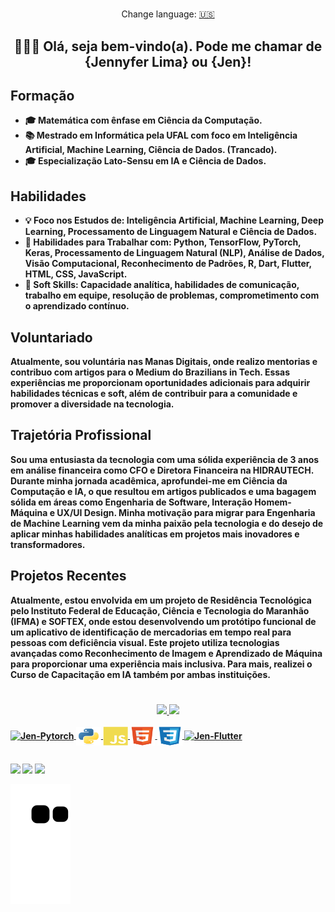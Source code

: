 #

<div align="center">Change language: <a href="https://github.com/JennyferLima/JennyferLima/blob/main/US.md" target="_blank">🇺🇸</a></div>

## <div align="center"> 👩🏽‍💻 Olá, seja bem-vindo(a). Pode me chamar de <strong>{Jennyfer Lima} ou <strong>{Jen}!</strong><p></div>

## Formação
- 🎓 Matemática com ênfase em Ciência da Computação.
- 📚 Mestrado em Informática pela UFAL com foco em Inteligência Artificial, Machine Learning, Ciência de Dados. (Trancado).
- 🎓 Especialização Lato-Sensu em IA e Ciência de Dados.

## Habilidades
- 💡 **Foco nos Estudos de:** Inteligência Artificial, Machine Learning, Deep Learning, Processamento de Linguagem Natural e Ciência de Dados.
- 🔧 **Habilidades para Trabalhar com:** Python, TensorFlow, PyTorch, Keras, Processamento de Linguagem Natural (NLP), Análise de Dados, Visão Computacional, Reconhecimento de Padrões, R, Dart, Flutter, HTML, CSS, JavaScript.
- 🧠 **Soft Skills:** Capacidade analítica, habilidades de comunicação, trabalho em equipe, resolução de problemas, comprometimento com o aprendizado contínuo.

## Voluntariado
Atualmente, sou voluntária nas Manas Digitais, onde realizo mentorias e contribuo com artigos para o Medium do Brazilians in Tech. Essas experiências me proporcionam oportunidades adicionais para adquirir habilidades técnicas e soft, além de contribuir para a comunidade e promover a diversidade na tecnologia.

## Trajetória Profissional
Sou uma entusiasta da tecnologia com uma sólida experiência de 3 anos em análise financeira como CFO e Diretora Financeira na HIDRAUTECH. Durante minha jornada acadêmica, aprofundei-me em Ciência da Computação e IA, o que resultou em artigos publicados e uma bagagem sólida em áreas como Engenharia de Software, Interação Homem-Máquina e UX/UI Design. Minha motivação para migrar para Engenharia de Machine Learning vem da minha paixão pela tecnologia e do desejo de aplicar minhas habilidades analíticas em projetos mais inovadores e transformadores.

## Projetos Recentes
Atualmente, estou envolvida em um projeto de Residência Tecnológica pelo Instituto Federal de Educação, Ciência e Tecnologia do Maranhão (IFMA) e SOFTEX, onde estou desenvolvendo um protótipo funcional de um aplicativo de identificação de mercadorias em tempo real para pessoas com deficiência visual. Este projeto utiliza tecnologias avançadas como Reconhecimento de Imagem e Aprendizado de Máquina para proporcionar uma experiência mais inclusiva. Para mais, realizei o Curso de Capacitação em IA também por ambas instituições.

#


<div align="center">
  <a href="https://github.com/jennyferlima">
  <img height="180em" src="https://github-readme-stats.vercel.app/api?username=jennyferlima&show_icons=true&theme=dracula&include_all_commits=true&count_private=true"/>
  <img height="180em" src="https://github-readme-stats.vercel.app/api/top-langs/?username=jennyferlima&layout=compact&langs_count=7&theme=dracula"/>
</div>
  
<div style="display: inline_block"><br>
  <img align="center" alt="Jen-Pytorch" height="30" width="40" src="https://cdn.jsdelivr.net/gh/devicons/devicon/icons/pytorch/pytorch-original.svg" />
  <img align="center" alt="Jen-Python" height="30" width="40" src="https://raw.githubusercontent.com/devicons/devicon/master/icons/python/python-original.svg">
  <img align="center" alt="Jen-Js" height="30" width="40" src="https://raw.githubusercontent.com/devicons/devicon/master/icons/javascript/javascript-plain.svg">
  <img align="center" alt="Jen-HTML" height="30" width="40" src="https://raw.githubusercontent.com/devicons/devicon/master/icons/html5/html5-original.svg">
  <img align="center" alt="Jen-CSS" height="30" width="40" src="https://raw.githubusercontent.com/devicons/devicon/master/icons/css3/css3-original.svg">
  <img align="center" alt="Jen-Flutter" height="30" width="40" src="https://cdn.jsdelivr.net/gh/devicons/devicon/icons/flutter/flutter-original.svg" />
  

          
      
          
</div>
  
  ##
 
<div> 
  <a href="https://www.linkedin.com/in/jennyfer-lima" target="_blank"><img src="https://img.shields.io/badge/-LinkedIn-%230077B5?style=for-the-badge&logo=linkedin&logoColor=white" target="_blank"></a> 
  <a href="https://medium.com/@ojennyferlima" target="_blank"><img src="https://img.shields.io/badge/Medium-12100E?style=for-the-badge&logo=medium&logoColor=white" target="_blank"></a> 
  <a href="https://www.researchgate.net/profile/Jennyfer-Lima" target="_blank"><img src="https://img.shields.io/badge/Research_Gate-00CCBB.svg?&style=for-the-badge&logo=ResearchGate&logoColor=white" target="_blank"></a> 

  
  ![Snake animation](https://github.com/jennyferlima/jennyferlima/blob/output/github-contribution-grid-snake.svg)
  
 
</div>
  
  
  
<!---

- 👋 Hi, I’m @JennyferLima
- 👀 I’m interested in ...
- 🌱 I’m currently learning ...
- 💞️ I’m looking to collaborate on ...
- 📫 How to reach me ...

JennyferLima/JennyferLima is a ✨ special ✨ repository because its `README.md` (this file) appears on your GitHub profile.
You can click the Preview link to take a look at your changes.
--->
